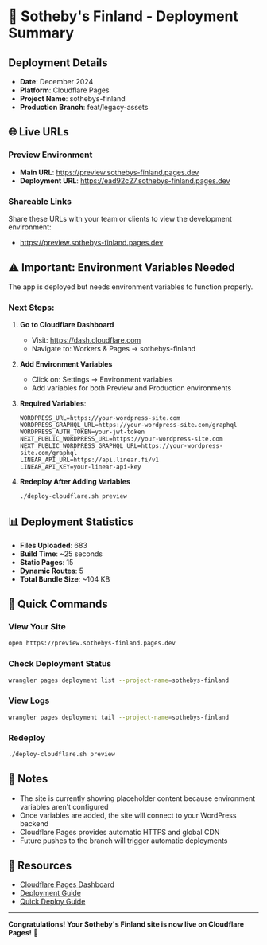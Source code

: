 # 🎉 Sotheby's Finland - Deployment Summary

## Deployment Details

- **Date**: December 2024
- **Platform**: Cloudflare Pages
- **Project Name**: sothebys-finland
- **Production Branch**: feat/legacy-assets

## 🌐 Live URLs

### Preview Environment
- **Main URL**: https://preview.sothebys-finland.pages.dev
- **Deployment URL**: https://ead92c27.sothebys-finland.pages.dev

### Shareable Links
Share these URLs with your team or clients to view the development environment:
- https://preview.sothebys-finland.pages.dev

## ⚠️ Important: Environment Variables Needed

The app is deployed but needs environment variables to function properly. 

### Next Steps:

1. **Go to Cloudflare Dashboard**
   - Visit: https://dash.cloudflare.com
   - Navigate to: Workers & Pages → sothebys-finland

2. **Add Environment Variables**
   - Click on: Settings → Environment variables
   - Add variables for both Preview and Production environments

3. **Required Variables**:
   ```
   WORDPRESS_URL=https://your-wordpress-site.com
   WORDPRESS_GRAPHQL_URL=https://your-wordpress-site.com/graphql
   WORDPRESS_AUTH_TOKEN=your-jwt-token
   NEXT_PUBLIC_WORDPRESS_URL=https://your-wordpress-site.com
   NEXT_PUBLIC_WORDPRESS_GRAPHQL_URL=https://your-wordpress-site.com/graphql
   LINEAR_API_URL=https://api.linear.fi/v1
   LINEAR_API_KEY=your-linear-api-key
   ```

4. **Redeploy After Adding Variables**
   ```bash
   ./deploy-cloudflare.sh preview
   ```

## 📊 Deployment Statistics

- **Files Uploaded**: 683
- **Build Time**: ~25 seconds
- **Static Pages**: 15
- **Dynamic Routes**: 5
- **Total Bundle Size**: ~104 KB

## 🚀 Quick Commands

### View Your Site
```bash
open https://preview.sothebys-finland.pages.dev
```

### Check Deployment Status
```bash
wrangler pages deployment list --project-name=sothebys-finland
```

### View Logs
```bash
wrangler pages deployment tail --project-name=sothebys-finland
```

### Redeploy
```bash
./deploy-cloudflare.sh preview
```

## 📝 Notes

- The site is currently showing placeholder content because environment variables aren't configured
- Once variables are added, the site will connect to your WordPress backend
- Cloudflare Pages provides automatic HTTPS and global CDN
- Future pushes to the branch will trigger automatic deployments

## 🔗 Resources

- [Cloudflare Pages Dashboard](https://dash.cloudflare.com/pages)
- [Deployment Guide](./CLOUDFLARE-PAGES-DEPLOYMENT.md)
- [Quick Deploy Guide](./QUICK-DEPLOY-GUIDE.md)

---

**Congratulations! Your Sotheby's Finland site is now live on Cloudflare Pages!** 🎊
